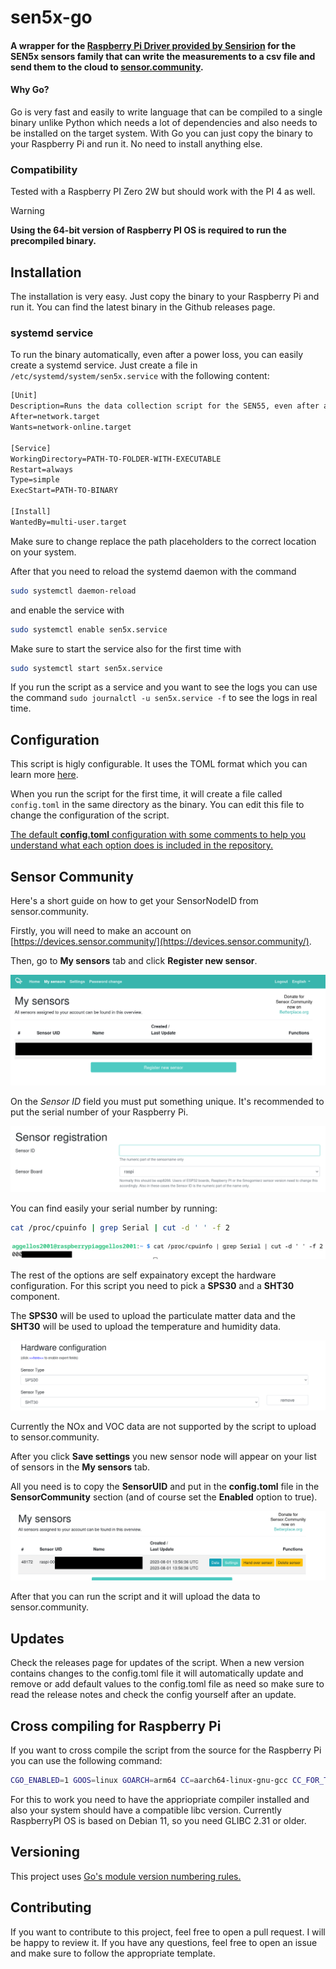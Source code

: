 # sen5x-go

#### A wrapper for the [Raspberry Pi Driver provided by Sensirion](https://github.com/Sensirion/raspberry-pi-i2c-sen5x) for the SEN5x sensors family that can write the measurements to a csv file and send them to the cloud to [sensor.community](https://sensor.community/en/).

#### Why Go?
Go is very fast and easily to write language that can be compiled to a single binary unlike Python which needs a lot of dependencies and also needs to be installed on the target system. With Go you can just copy the binary to your Raspberry Pi and run it. No need to install anything else.

### Compatibility

Tested with a Raspberry PI Zero 2W but should work with the PI 4 as well. 

> [!WARNING]
> **Using the 64-bit version of Raspberry PI OS is required to run the precompiled binary.**

## Installation
The installation is very easy. Just copy the binary to your Raspberry Pi and run it. You can find the latest binary in the Github releases page.

### systemd service
To run the binary automatically, even after a power loss, you can easily create a systemd service. Just create a file in `/etc/systemd/system/sen5x.service` with the following content:

```txt
[Unit]
Description=Runs the data collection script for the SEN55, even after a reboot of the system.
After=network.target
Wants=network-online.target

[Service]
WorkingDirectory=PATH-TO-FOLDER-WITH-EXECUTABLE
Restart=always
Type=simple
ExecStart=PATH-TO-BINARY
 
[Install]
WantedBy=multi-user.target
```

Make sure to change replace the path placeholders to the correct location on your system.

After that you need to reload the systemd daemon with the command
```bash
sudo systemctl daemon-reload
```
and enable the service with
```bash
sudo systemctl enable sen5x.service
```

Make sure to start the service also for the first time with
```bash 
sudo systemctl start sen5x.service
```

If you run the script as a service and you want to see the logs you can use the command `sudo journalctl -u sen5x.service -f` to see the logs in real time.

## Configuration

This script is higly configurable. It uses the TOML format which you can learn more [here](https://toml.io/en/v1.0.0).

When you run the script for the first time, it will create a file called `config.toml` in the same directory as the binary. You can edit this file to change the configuration of the script.

[The default **config.toml** configuration with some comments to help you understand what each option does is included in the repository.](config.toml)


## Sensor Community

Here's a short guide on how to get your SensorNodeID from sensor.community.

Firstly, you will need to make an account on [https://devices.sensor.community/](https://devices.sensor.community/).

Then, go to **My sensors** tab and click **Register new sensor**.

![Register new sensor](/image/1.png)

On the *Sensor ID* field you must put something unique. It's recommended to put the serial number of your Raspberry Pi.

![Register new sensor](/image/2.png)

You can find easily your serial number by running:

```bash
cat /proc/cpuinfo | grep Serial | cut -d ' ' -f 2
```

![Getting the device serial](/image/3.png)

The rest of the options are self expainatory except the hardware configuration. For this script you need to pick a **SPS30** and a **SHT30** component.

The **SPS30** will be used to upload the particulate matter data and the **SHT30** will be used to upload the temperature and humidity data.

![Register new sensor](/image/4.png)

Currently the NOx and VOC data are not supported by the script to upload to sensor.community.

After you click **Save settings** you new sensor node will appear on your list of sensors in the **My sensors** tab.

All you need is to copy the **SensorUID** and put in the **config.toml** file in the **SensorCommunity** section (and of course set the **Enabled** option to true).

![Register new sensor](/image/5.png)

After that you can run the script and it will upload the data to sensor.community.

## Updates

Check the releases page for updates of the script. When a new version contains changes to the config.toml file it will automatically update and remove or add default values to the config.toml file as need so make sure to read the release notes and check the config yourself after an update.

## Cross compiling for Raspberry Pi

If you want to cross compile the script from the source for the Raspberry Pi you can use the following command:

```bash
CGO_ENABLED=1 GOOS=linux GOARCH=arm64 CC=aarch64-linux-gnu-gcc CC_FOR_TARGET=gcc-aarch64-linux-gnu go build -o bin/sen5x-bin .
```

For this to work you need to have the appriopriate compiler installed and also your system should have a compatible libc version. Currently RaspberryPI OS is based on Debian 11, so you need GLIBC 2.31 or older.

## Versioning

This project uses [Go's module version numbering rules.](https://go.dev/doc/modules/version-numbers)

## Contributing

If you want to contribute to this project, feel free to open a pull request. I will be happy to review it. If you have any questions, feel free to open an issue and make sure to follow the appropriate template.